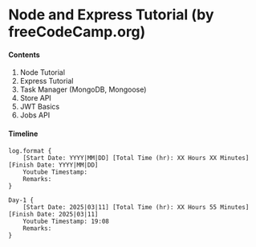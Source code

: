 # Node and Express Tutorial (by freeCodeCamp.org)

#### Contents

1. Node Tutorial
2. Express Tutorial
3. Task Manager (MongoDB, Mongoose)
4. Store API
5. JWT Basics
6. Jobs API

#### Timeline 

    log.format {
        [Start Date: YYYY|MM|DD] [Total Time (hr): XX Hours XX Minutes] [Finish Date: YYYY|MM|DD]
        Youtube Timestamp: 
        Remarks:
    }

    Day-1 {
        [Start Date: 2025|03|11] [Total Time (hr): XX Hours 55 Minutes] [Finish Date: 2025|03|11]
        Youtube Timestamp: 19:08
        Remarks:
    }
